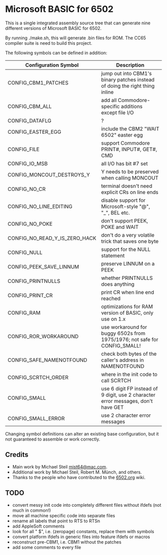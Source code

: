 # Microsoft BASIC for 6502

This is a single integrated assembly source tree that can generate nine different versions of Microsoft BASIC for 6502.

By running ./make.sh, this will generate .bin files for ROM. The CC65 compiler suite is need to build this project.

The following symbols can be defined in addition:

| Configuration Symbol              | Description
| --------------------------------- | --------------------------------------------------------------------------------
| CONFIG_CBM1_PATCHES               | jump out into CBM1's binary patches instead of doing the right thing inline
| CONFIG_CBM_ALL                    | add all Commodore-specific additions except file I/O
| CONFIG_DATAFLG                    | ?
| CONFIG_EASTER_EGG                 | include the CBM2 "WAIT 6502" easter egg
| CONFIG_FILE                       | support Commodore PRINT#, INPUT#, GET#, CMD
| CONFIG_IO_MSB                     | all I/O has bit #7 set
| CONFIG_MONCOUT_DESTROYS_Y         | Y needs to be preserved when calling MONCOUT
| CONFIG_NO_CR                      | terminal doesn't need explicit CRs on line ends
| CONFIG_NO_LINE_EDITING            | disable support for Microsoft-style "@", "_", BEL etc.
| CONFIG_NO_POKE                    | don't support PEEK, POKE and WAIT
| CONFIG_NO_READ_Y_IS_ZERO_HACK     | don't do a very volatile trick that saves one byte
| CONFIG_NULL                       | support for the NULL statement
| CONFIG_PEEK_SAVE_LINNUM           | preserve LINNUM on a PEEK
| CONFIG_PRINTNULLS                 | whether PRINTNULLS does anything
| CONFIG_PRINT_CR                   | print CR when line end reached
| CONFIG_RAM                        | optimizations for RAM version of BASIC, only use on 1.x
| CONFIG_ROR_WORKAROUND             | use workaround for buggy 6502s from 1975/1976; not safe for CONFIG_SMALL!
| CONFIG_SAFE_NAMENOTFOUND          | check both bytes of the caller's address in NAMENOTFOUND
| CONFIG_SCRTCH_ORDER               | where in the init code to call SCRTCH
| CONFIG_SMALL                      | use 6 digit FP instead of 9 digit, use 2 character error messages, don't have GET
| CONFIG_SMALL_ERROR                | use 2 character error messages

Changing symbol definitions can alter an existing base configuration, but it not guaranteed to assemble
or work correctly.

## Credits

* Main work by Michael Steil <mist64@mac.com>.
* Additional work by Michael Steil, Robert M. Münch, and others.
* Thanks to the people who have contributed to the [6502.org](http://www.6502.org) wiki.

## TODO
* convert messy init code into completely different
  files without ifdefs (not much in common!)
* move all machine specific code into separate files
* rename all labels that point to RTS to RTSn
* add AppleSoft comments
* look for all " $", i.e. (zeropage) constants, replace them
  with symbols
* convert platform ifdefs in generic files into feature ifdefs or macros
* reconstruct pre-CBM1, i.e. CBM1 without the patches
* add some comments to every file
